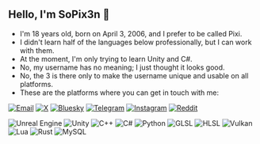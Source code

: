 ## Hello, I'm **SoPix3n** 👋

- I'm 18 years old, born on April 3, 2006, and I prefer to be called Pixi.
- I didn't learn half of the languages below professionally, but I can work with them.
- At the moment, I'm only trying to learn Unity and C#.
- No, my username has no meaning; I just thought it looks good.
- No, the 3 is there only to make the username unique and usable on all platforms.
- These are the platforms where you can get in touch with me:
  
[![Email](https://img.shields.io/badge/Email-0072C6?style=flat&logo=gmail&logoColor=white)](mailto:sopix3n@gmail.com)
[![X](https://img.shields.io/badge/X-1D1D1F?style=flat&logo=x&logoColor=white)](https://x.com/sopix3n)
[![Bluesky](https://img.shields.io/badge/Bluesky-2E5D7A?style=flat&logo=bluesky&logoColor=white)](https://bsky.app/profile/sopix3n)
[![Telegram](https://img.shields.io/badge/Telegram-0088CC?style=flat&logo=telegram&logoColor=white)](https://t.me/sopix3n)
[![Instagram](https://img.shields.io/badge/Instagram-E4405F?style=flat&logo=instagram&logoColor=white)](https://www.instagram.com/sopix3n)
[![Reddit](https://img.shields.io/badge/Reddit-FF4500?style=flat&logo=reddit&logoColor=white)](https://www.reddit.com/user/sopix3n)
<!-- [![Discord](https://img.shields.io/badge/Discord-7289DA?style=flat&logo=discord&logoColor=white)](https://discord.com/users/1322627717304156160)
[![Steam](https://img.shields.io/badge/Steam-000000?style=flat&logo=steam&logoColor=white)](https://steamcommunity.com/id/sopix3n) -->

![Unreal Engine](https://img.shields.io/badge/Unreal_Engine-0E1128?style=flat&logo=unrealengine&logoColor=white)
![Unity](https://img.shields.io/badge/Unity-000000?style=flat&logo=unity&logoColor=white) 
![C++](https://img.shields.io/badge/C%2B%2B-00599C?style=flat&logo=c%2B%2B&logoColor=white) 
![C#](https://img.shields.io/badge/C%23-239120?style=flat&logo=c-sharp&logoColor=white) 
![Python](https://img.shields.io/badge/Python-3776AB?style=flat&logo=python&logoColor=white) 
![GLSL](https://img.shields.io/badge/GLSL-00979D?style=flat&logo=opengl&logoColor=white) 
![HLSL](https://img.shields.io/badge/HLSL-00979D?style=flat&logo=directx&logoColor=white)
![Vulkan](https://img.shields.io/badge/Vulkan-9C1006?style=flat&logo=vulkan&logoColor=white) 
![Lua](https://img.shields.io/badge/Lua-2C2D72?style=flat&logo=lua&logoColor=white) 
![Rust](https://img.shields.io/badge/Rust-000000?style=flat&logo=rust&logoColor=white) 
![MySQL](https://img.shields.io/badge/MySQL-00618A?style=flat&logo=mysql&logoColor=white) 
<!-- ![HTML5](https://img.shields.io/badge/HTML5-E34F26?style=flat&logo=html5&logoColor=white) 
![CSS3](https://img.shields.io/badge/CSS3-1572B6?style=flat&logo=css3&logoColor=white) -->
